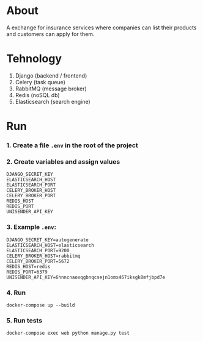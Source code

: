 # About
A exchange for insurance services where companies can list their products and customers can apply for them.

# Tehnology

1. Django (backend / frontend)
2. Celery (task queue)
3. RabbitMQ (message broker)
4. Redis (noSQL db)
5. Elasticsearch (search engine)

# Run
### 1. Сreate a file `.env` in the root of the project
### 2. Сreate variables and assign values
   ```
   DJANGO_SECRET_KEY
   ELASTICSEARCH_HOST
   ELASTICSEARCH_PORT
   CELERY_BROKER_HOST
   CELERY_BROKER_PORT
   REDIS_HOST
   REDIS_PORT
   UNISENDER_API_KEY
   ```
### 3. Example `.env`:
   ```
   DJANGO_SECRET_KEY=autogenerate
   ELASTICSEARCH_HOST=elasticsearch
   ELASTICSEARCH_PORT=9200
   CELERY_BROKER_HOST=rabbitmq
   CELERY_BROKER_PORT=5672
   REDIS_HOST=redis
   REDIS_PORT=6379
   UNISENDER_API_KEY=6hnncnaoxqgbnqcsejn1omx467iksgk8mfjbpd7e
   ```
### 4. Run
   `docker-compose up --build`
### 5. Run tests
   `docker-compose exec web python manage.py test`